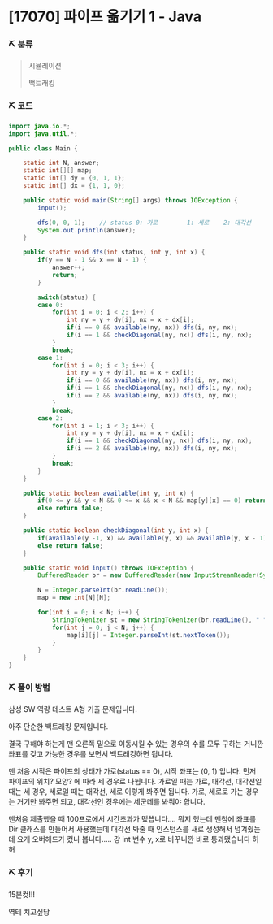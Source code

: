 # [17070] 파이프 옮기기 1 - Java

###  :pick: 분류

> 시뮬레이션
>
> 백트래킹



### :pick: 코드

```java
import java.io.*;
import java.util.*;

public class Main {

    static int N, answer;
    static int[][] map;
    static int[] dy = {0, 1, 1};
    static int[] dx = {1, 1, 0};

    public static void main(String[] args) throws IOException {
        input();

        dfs(0, 0, 1);    // status 0: 가로        1: 세로    2: 대각선
        System.out.println(answer);
    }

    public static void dfs(int status, int y, int x) {
        if(y == N - 1 && x == N - 1) {
            answer++;
            return;
        }

        switch(status) {
        case 0:
            for(int i = 0; i < 2; i++) {
                int ny = y + dy[i], nx = x + dx[i];
                if(i == 0 && available(ny, nx)) dfs(i, ny, nx);
                if(i == 1 && checkDiagonal(ny, nx)) dfs(i, ny, nx);
            }
            break;
        case 1:
            for(int i = 0; i < 3; i++) {
                int ny = y + dy[i], nx = x + dx[i];
                if(i == 0 && available(ny, nx)) dfs(i, ny, nx);
                if(i == 1 && checkDiagonal(ny, nx)) dfs(i, ny, nx);
                if(i == 2 && available(ny, nx)) dfs(i, ny, nx);
            }
            break;
        case 2:
            for(int i = 1; i < 3; i++) {
                int ny = y + dy[i], nx = x + dx[i];
                if(i == 1 && checkDiagonal(ny, nx)) dfs(i, ny, nx);
                if(i == 2 && available(ny, nx)) dfs(i, ny, nx);
            }
            break;
        }
    }

    public static boolean available(int y, int x) {
        if(0 <= y && y < N && 0 <= x && x < N && map[y][x] == 0) return true;
        else return false;
    }

    public static boolean checkDiagonal(int y, int x) {
        if(available(y -1, x) && available(y, x) && available(y, x - 1)) return true;
        else return false;
    }

    public static void input() throws IOException {
        BufferedReader br = new BufferedReader(new InputStreamReader(System.in));

        N = Integer.parseInt(br.readLine());
        map = new int[N][N];

        for(int i = 0; i < N; i++) {
            StringTokenizer st = new StringTokenizer(br.readLine(), " ");
            for(int j = 0; j < N; j++) {
                map[i][j] = Integer.parseInt(st.nextToken()); 
            }
        }
    }
}
```



### :pick: 풀이 방법

삼성 SW 역량 테스트 A형 기출 문제입니다.

아주 단순한 백트래킹 문제입니다.



결국 구해야 하는게 맨 오른쪽 밑으로 이동시킬 수 있는 경우의 수를 모두 구하는 거니깐 좌표를 갖고 가능한 경우를 보면서 백트래킹하면 됩니다.

 

맨 처음 시작은 파이프의 상태가 가로(status == 0), 시작 좌표는 (0, 1) 입니다. 먼저 파이프의 위치? 모양? 에 따라 세 경우로 나뉩니다. 가로일 때는 가로, 대각선, 대각선일 때는 세 경우, 세로일 때는 대각선, 세로 이렇게 봐주면 됩니다. 가로, 세로로 가는 경우는 거기만 봐주면 되고, 대각선인 경우에는 세군데를 봐줘야 합니다.

 

맨처음 제출했을 때 100프로에서 시간초과가 떴씁니다.... 뭐지 했는데 맨첨에 좌표를 Dir 클래스를 만들어서 사용했는데 대각선 봐줄 때 인스턴스를 새로 생성해서 넘겨줬는데 요게 오버헤드가 컸나 봅니다..... 걍 int 변수 y, x로 바꾸니깐 바로 통과됐습니다 허허

### :pick: 후기

15분컷!!!

역테 치고싶당